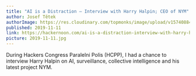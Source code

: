 ```yaml
---
title: "AI is a Distraction — Interview with Harry Halpin; CEO of NYM"
author: Josef Tětek
authorImage: https://res.cloudinary.com/topmonks/image/upload/v1574088474/avatar/josef-tetek.jpg
published: 2019-11-11
link: https://hackernoon.com/ai-is-a-distraction-interview-with-harry-halpin-ceo-of-nym-e1433x3v
picture: 2019-11-11.jpg
---
```


During Hackers Congress Paralelni Polis (HCPP), I had a chance to interview Harry Halpin on AI, surveillance, collective intelligence and his latest project NYM.
